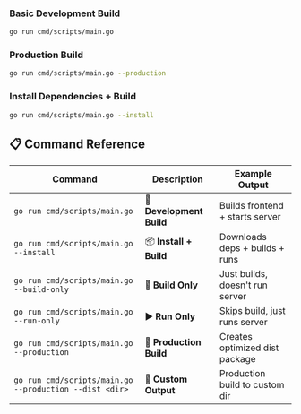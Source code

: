 ### Basic Development Build
```bash
go run cmd/scripts/main.go
```

### Production Build
```bash
go run cmd/scripts/main.go --production
```

### Install Dependencies + Build
```bash
go run cmd/scripts/main.go --install
```

## 📋 Command Reference

| Command | Description | Example Output |
|---------|-------------|----------------|
| `go run cmd/scripts/main.go` | 🔄 **Development Build** | Builds frontend + starts server |
| `go run cmd/scripts/main.go --install` | 📦 **Install + Build** | Downloads deps + builds + runs |
| `go run cmd/scripts/main.go --build-only` | 🔨 **Build Only** | Just builds, doesn't run server |
| `go run cmd/scripts/main.go --run-only` | ▶️ **Run Only** | Skips build, just runs server |
| `go run cmd/scripts/main.go --production` | 🚀 **Production Build** | Creates optimized dist package |
| `go run cmd/scripts/main.go --production --dist <dir>` | 📁 **Custom Output** | Production build to custom dir |
